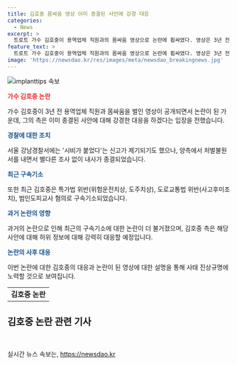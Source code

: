 ```yaml
---
title: 김호중 몸싸움 영상 이미 종결된 사안에 강경 대응
categories:
  - News
excerpt: >
  트로트 가수 김호중이 용역업체 직원과의 몸싸움 영상으로 논란에 휩싸였다. 영상은 3년 전 충돌한 모습을 담았으며, 김호중은 이미 종결된 사안이라며 강경 대응할 예정이라고 전달했다. 해당 사건은 건물주와의 갈등으로 발생했으며, 당시 경찰 조사 없이 종결된 사안으로 알려졌다. 이에 더불어 김호중은 최근 음주운전 등의 혐의로 구속기소됐다.
feature_text: >
  트로트 가수 김호중이 용역업체 직원과의 몸싸움 영상으로 논란에 휩싸였다. 영상은 3년 전 충돌한 모습을 담았으며, 김호중은 이미 종결된 사안이라며 강경 대응할 예정이라고 전달했다. 해당 사건은 건물주와의 갈등으로 발생했으며, 당시 경찰 조사 없이 종결된 사안으로 알려졌다. 이에 더불어 김호중은 최근 음주운전 등의 혐의로 구속기소됐다.
image: 'https://newsdao.kr/res/images/meta/newsdao_breakingnews.jpg'
---
```


<p><img src="https://newsdao.kr/res/images/meta/newsdao_breakingnews.jpg" alt="implanttips 속보" /></p>

<p><b><span style="color: #ee2323;">가수 김호중 논란</span></b></p>

<p data-ke-size="size16">가수 김호중이 3년 전 용역업체 직원과 몸싸움을 벌인 영상이 공개되면서 논란이 된 가운데, 그의 측은 이미 종결된 사안에 대해 강경한 대응을 하겠다는 입장을 전했습니다.</p>

<p><b><span style="color: #1a5490;">경찰에 대한 조치</span></b></p>

<p data-ke-size="size16">서울 강남경찰서에는 '시비가 붙었다'는 신고가 제기되기도 했으나, 양측에서 처벌불원서를 내면서 별다른 조사 없이 내사가 종결되었습니다.</p>

<p><b><span style="color: #1a5490;">최근 구속기소</span></b></p>

<p data-ke-size="size16">또한 최근 김호중은 특가법 위반(위험운전치상, 도주치상), 도로교통법 위반(사고후미조치), 범인도피교사 혐의로 구속기소되었습니다.</p>

<p><b><span style="color: #1a5490;">과거 논란의 영향</span></b></p>

<p data-ke-size="size16">과거의 논란으로 인해 최근의 구속기소에 대한 논란이 더 불거졌으며, 김호중 측은 해당 사안에 대해 허위 정보에 대해 강력히 대응할 예정입니다.</p>

<p><b><span style="color: #1a5490;">논란의 사후 대응</span></b></p>

<p data-ke-size="size16">이번 논란에 대한 김호중의 대응과 논란이 된 영상에 대한 설명을 통해 사태 진상규명에 노력할 것으로 보여집니다.</p>

<table>
  <tr>
    <td style="text-align: center; height: 17px;"><b>김호중 논란</b></td>
  </tr>
</table>

<h2 data-ke-size="size26">김호중 논란 관련 기사</h2>

<p data-ke-size="size16">&nbsp;</p>
실시간 뉴스 속보는, <a href="https://newsdao.kr" rel="dofollow">https://newsdao.kr</a>



